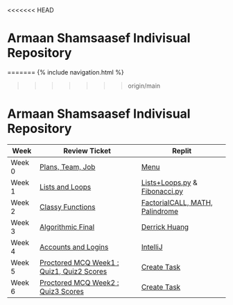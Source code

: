 <<<<<<< HEAD
# Armaan Shamsaasef Indivisual Repository
=======
{% include navigation.html %}
>>>>>>> origin/main

# Armaan Shamsaasef Indivisual Repository 

Week | Review Ticket | Replit |
----- | ----- | ----- |
Week 0 | [Plans, Team, Job](https://github.com/xXAASXx/Armaan-Shamsaasef-2-/issues/1) | [Menu](https://replit.com/@ArmaanShamsaase/Armaan-Shamsaasef-2-1#Menu.py) |
Week 1 | [Lists and Loops](https://github.com/xXAASXx/Armaan-Shamsaasef-2-/issues/2) | [Lists+Loops.py](https://replit.com/@ArmaanShamsaase/Armaan-Shamsaasef-2-1#list+loops.py) & [Fibonacci.py](https://replit.com/@ArmaanShamsaase/Armaan-Shamsaasef-2-1#fib.py)
Week 2 | [Classy Functions](https://github.com/xXAASXx/Armaan-Shamsaasef-2-/issues/3) | [FactorialCALL, MATH, Palindrome](https://replit.com/@ArmaanShamsaase/Armaan-Shamsaasef-2-1#Menu.py)
Week 3 | [Algorithmic Final](https://github.com/xXAASXx/Armaan-Shamsaasef-2-/issues/5) | [Derrick Huang](https://replit.com/@DerrickHuang2/derrickindividual-1#main.py)
Week 4 | [Accounts and Logins](https://github.com/xXAASXx/Armaan-Shamsaasef-2-/issues/6) | [IntelliJ]()
Week 5 | [Proctored MCQ Week1 : Quiz1, Quiz2 Scores](https://github.com/xXAASXx/Armaan-Shamsaasef-2-/issues/6) | [Create Task]()
Week 6 | [Proctored MCQ Week2 : Quiz3 Scores]() | [Create Task]()







